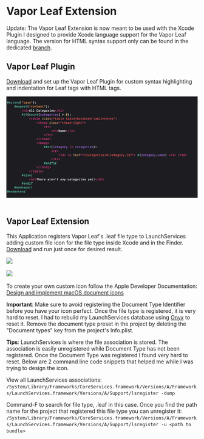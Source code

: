# Vapor Leaf Extension

Update: The Vapor Leaf  Extension is now meant to be used with the Xcode Plugin I designed to provide Xcode language support for the Vapor Leaf language. The version for HTML syntax support only can be found in the dedicated [branch](https://github.com/OmranK/LeafSyntaxHighlighter/tree/html-only).

## Vapor Leaf Plugin
[Download](https://github.com/OmranK/VaporLeafPlugIn) and set up the Vapor Leaf Plugin for custom syntax highlighting and indentation for Leaf tags with HTML tags.

<img src="Images/Xcode-code-highlight-leaf-tags.png"> &nbsp;

## Vapor Leaf Extension
This Application registers Vapor Leaf's .leaf file type to LaunchServices adding custom file icon for the file type inside Xcode and in the Finder. [Download](https://github.com/OmranK/LeafSyntaxHighlighter/releases/tag/v2.0) and run just once for desired result.

<img src="Images/Xcode-file-icon.png"> &nbsp; 

<img src="Images/Finder-icon.png"> &nbsp;

To create your own custom icon follow the Apple Developer Documentation: [Design and implement macOS document icons](https://developer.apple.com/news/?id=5i6jlf4d)

**Important**: Make sure to avoid registering the Document Type Identifier before you have your icon perfect. Once the file type is registered, it is very hard to reset. I had to rebuild my LaunchServices database using [Onyx](https://www.titanium-software.fr/en/onyx.html) to reset it. Remove the document type preset in the project by deleting the "Document types" key from the project's Info.plist.

**Tips**: LaunchServices is where the file association is stored. The association is easily unregistered while Document Type has not been registered. Once the Document Type was registered I found very hard to reset. Below are 2 command line code snippets that helped me while I was trying to design the icon.

View all LaunchServices associations:
``/System/Library/Frameworks/CoreServices.framework/Versions/A/Frameworks/LaunchServices.framework/Versions/A/Support/lsregister -dump``

Command-F to search for file type, .leaf in this case. Once you find the path name for the project that registered this file type you can unregister it:
``/System/Library/Frameworks/CoreServices.framework/Versions/A/Frameworks/LaunchServices.framework/Versions/A/Support/lsregister -u <path to bundle>``

